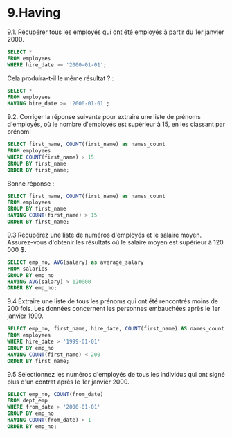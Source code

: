 # 9.Having
9.1. Récupérer tous les employés qui ont été employés à partir du 1er janvier 2000.
```sql
SELECT *
FROM employees
WHERE hire_date >= '2000-01-01';
```
Cela produira-t-il le même résultat ? :
```sql
SELECT *
FROM employees
HAVING hire_date >= '2000-01-01';
```
9.2. Corriger la réponse suivante pour extraire une liste de prénoms d'employés, où le nombre d'employés est supérieur à 15, en les classant par prénom:
```sql
SELECT first_name, COUNT(first_name) as names_count
FROM employees
WHERE COUNT(first_name) > 15
GROUP BY first_name
ORDER BY first_name;
```
Bonne réponse :
```sql
SELECT first_name, COUNT(first_name) as names_count
FROM employees
GROUP BY first_name
HAVING COUNT(first_name) > 15
ORDER BY first_name;
```
9.3 Récupérez une liste de numéros d'employés et le salaire moyen. Assurez-vous d'obtenir les résultats où le salaire moyen est supérieur à 120 000 $.
```sql
SELECT emp_no, AVG(salary) as average_salary
FROM salaries
GROUP BY emp_no
HAVING AVG(salary) > 120000
ORDER BY emp_no;
```
9.4 Extraire une liste de tous les prénoms qui ont été rencontrés moins de 200 fois. Les données concernent les personnes embauchées après le 1er janvier 1999.
```sql
SELECT emp_no, first_name, hire_date, COUNT(first_name) AS names_count
FROM employees
WHERE hire_date > '1999-01-01'
GROUP BY emp_no
HAVING COUNT(first_name) < 200
ORDER BY first_name;
```
9.5 Sélectionnez les numéros d'employés de tous les individus qui ont signé plus d'un contrat après le 1er janvier 2000.
```sql
SELECT emp_no, COUNT(from_date)
FROM dept_emp
WHERE from_date > '2000-01-01'
GROUP BY emp_no
HAVING COUNT(from_date) > 1
ORDER BY emp_no;
```
